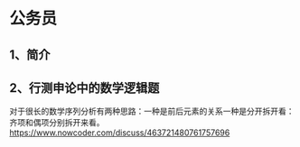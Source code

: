 # 公务员

## 1、简介

## 2、行测申论中的数学逻辑题
对于很长的数学序列分析有两种思路：一种是前后元素的关系一种是分开拆开看：齐项和偶项分别拆开来看。
https://www.nowcoder.com/discuss/463721480761757696
